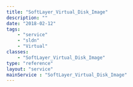 ```yaml
---
title: "SoftLayer_Virtual_Disk_Image"
description: ""
date: "2018-02-12"
tags:
    - "service"
    - "sldn"
    - "Virtual"
classes:
    - "SoftLayer_Virtual_Disk_Image"
type: "reference"
layout: "service"
mainService : "SoftLayer_Virtual_Disk_Image"
---
```

